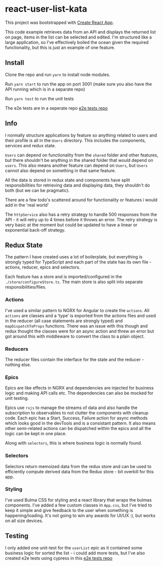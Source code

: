 # react-user-list-kata

This project was bootstrapped with [Create React App](https://github.com/facebook/create-react-app).

This code example retrieves data from an API and displays the returned list on page, items in the list can be selected and edited. I'm structured like a large application, so I’ve effectively boiled the ocean given the required functionality, but this is just an example of one feature.

## Install

Clone the repo and run `yarn` to install node modules.

Run `yarn start` to run the app on port 3001 (make sure you also have the API running which is in a separate repo)

Run `yarn test` to run the unit tests

The e2e tests are in a seperate repo [e2e tests repo](https://github.com/stottle-uk/react-user-list-kata-e2e)

## Info

I normally structure applications by feature so anything related to users and their profile is all in the `Users` directory. This includes the components, services and redux state.

`Users` can depend on functionality from the `shared` folder and other features, but there shouldn't be anything in the shared folder that would depend on `users`. This also means another feature can depend on `Users`, but `Users` cannot also depend on something in that same feature.

All the data is stored in redux state and components have split responsibilities for retrieving data and displaying data, they shouldn't do both (but we can be pragmatic).

There are a few todo's scattered around for functionality or features i would add in the 'real world'

The `httpService` also has a retry strategy to handle 500 responses from the API - it will retry up to 4 times before it throws an error. The retry strategy is very basic at the moment but could be updated to have a linear or exponential back-off strategy.

## Redux State

The pattern I have created uses a lot of boilerplate, but everything is strongly typed for TypeScript and each part of the state has its own file - actions, reducer, epics and selectors.

Each feature has a store and is imported/configured in the `./store/configureStore.ts`. The main store is also split into separate responsibilities/files.

### Actions

I've used a similar pattern to NGRX for Angular to create the `actions`. All `actions` are classes and a ‘type’ is exported from the actions files and used in the reducer (all case statements are strongly typed) and `mapDispatchToProps` functions. There was an issue with this though and redux thought the classes were for an async action and threw an error but got around this with middleware to convert the class to a plain object.

### Reducers

The reducer files contain the interface for the state and the reducer - nothing else.

### Epics

Epics are like effects in NGRX and dependencies are injected for business logic and making API calls etc. The dependencies can also be mocked for unit testing.

Epics use `rxjs` to manage the streams of data and also handle the subscription to observables to not clutter the components with cleanup code. Each epic has a Start, Success, Failure action for async methods which looks good in the devTools and is a consistant pattern. It also means other semi-related actions can be dispatched within the epics and all the logic can be kept in one place.

Along with `selectors`, this is where business logic is normally found.

### Selectors

Selectors return memoized data from the redux store and can be used to efficiently compute derived data from the Redux store - bit overkill for this app.

### Styling

I've used Bulma CSS for styling and a react library that wraps the bulmas components. I've added a few custom classes in `App.css`, but I’ve tried to keep it simple and give feedback to the user when something is happening/loading. It's not going to win any awards for UI/UX :), but works on all size devices.

## Testing

I only added one unit-test for the `userList` epic as it contained some business logic for sorted the list - i could add more tests, but I’ve also created e2e tests using cypress in this [e2e tests repo](https://github.com/stottle-uk/react-user-list-kata-e2e)
